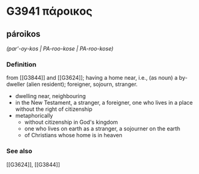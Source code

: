 # G3941 πάροικος

## pároikos

_(par'-oy-kos | PA-roo-kose | PA-roo-kose)_

### Definition

from [[G3844]] and [[G3624]]; having a home near, i.e., (as noun) a by-dweller (alien resident); foreigner, sojourn, stranger.

- dwelling near, neighbouring
- in the New Testament, a stranger, a foreigner, one who lives in a place without the right of citizenship
- metaphorically
  - without citizenship in God's kingdom
  - one who lives on earth as a stranger, a sojourner on the earth
  - of Christians whose home is in heaven

### See also

[[G3624]], [[G3844]]

